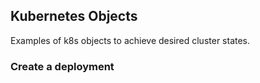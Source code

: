 ## Kubernetes Objects
Examples of k8s objects to achieve desired cluster states.

### Create a deployment
```$ kubectl create -f deployment.yaml --record
